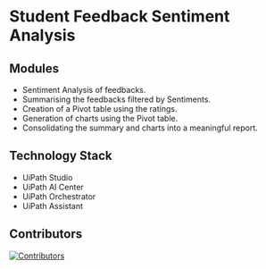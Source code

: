 # Student Feedback Sentiment Analysis 

## Modules
- Sentiment Analysis of feedbacks.
- Summarising the feedbacks filtered by Sentiments.
- Creation of a Pivot table using the ratings.
- Generation of charts using the Pivot table.
- Consolidating the summary and charts into a meaningful report.

## Technology Stack
- UiPath Studio
- UiPath AI Center
- UiPath Orchestrator
- UiPath Assistant

## Contributors
[![Contributors](https://contrib.rocks/image?repo=Subhikshaa23/UiPath-Feedback-Analysis)](https://github.com/Subhikshaa23/UiPath-Feedback-Analysis/graphs/contributors)
